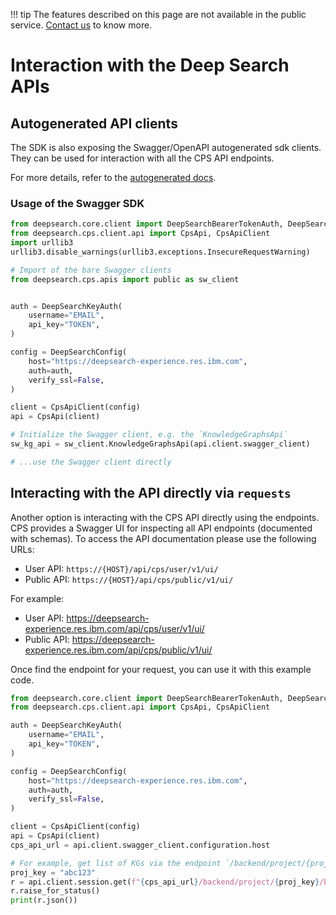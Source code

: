 !!! tip
        The features described on this page are not available in the public service. [Contact us](https://ds4sd.github.io/) to know more.

# Interaction with the Deep Search APIs

## Autogenerated API clients

The SDK is also exposing the Swagger/OpenAPI autogenerated sdk clients. They can be used for interaction with all the CPS API endpoints.

For more details, refer to the [autogenerated docs](../apis//public/KnowledgeGraphsApi.md).


### Usage of the Swagger SDK

```python
from deepsearch.core.client import DeepSearchBearerTokenAuth, DeepSearchKeyAuth, DeepSearchConfig
from deepsearch.cps.client.api import CpsApi, CpsApiClient
import urllib3
urllib3.disable_warnings(urllib3.exceptions.InsecureRequestWarning)

# Import of the bare Swagger clients
from deepsearch.cps.apis import public as sw_client


auth = DeepSearchKeyAuth(
    username="EMAIL",
    api_key="TOKEN",
)

config = DeepSearchConfig(
    host="https://deepsearch-experience.res.ibm.com",
    auth=auth,
    verify_ssl=False,
)

client = CpsApiClient(config)
api = CpsApi(client)

# Initialize the Swagger client, e.g. the `KnowledgeGraphsApi`
sw_kg_api = sw_client.KnowledgeGraphsApi(api.client.swagger_client)

# ...use the Swagger client directly
```

## Interacting with the API directly via `requests`

Another option is interacting with the CPS API directly using the endpoints. CPS provides a Swagger UI for inspecting all API endpoints (documented with schemas). To access the API documentation please use the following URLs:
- User API: `https://{HOST}/api/cps/user/v1/ui/`
- Public API: `https://{HOST}/api/cps/public/v1/ui/`

For example:
- User API: https://deepsearch-experience.res.ibm.com/api/cps/user/v1/ui/
- Public API: https://deepsearch-experience.res.ibm.com/api/cps/public/v1/ui/


Once find the endpoint for your request, you can use it with this example code.

```python
from deepsearch.core.client import DeepSearchBearerTokenAuth, DeepSearchKeyAuth, DeepSearchConfig
from deepsearch.cps.client.api import CpsApi, CpsApiClient

auth = DeepSearchKeyAuth(
    username="EMAIL",
    api_key="TOKEN",
)

config = DeepSearchConfig(
    host="https://deepsearch-experience.res.ibm.com",
    auth=auth,
    verify_ssl=False,
)

client = CpsApiClient(config)
api = CpsApi(client)
cps_api_url = api.client.swagger_client.configuration.host

# For example, get list of KGs via the endpoint `/backend/project/{proj_key}/bags`
proj_key = "abc123"
r = api.client.session.get(f"{cps_api_url}/backend/project/{proj_key}/bags")
r.raise_for_status()
print(r.json())
```
